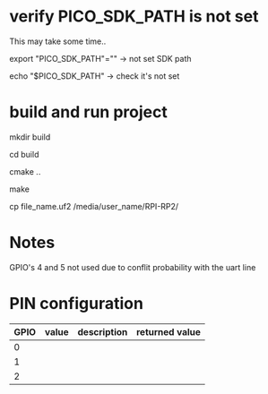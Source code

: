 # verify PICO_SDK_PATH is not set

This may take some time..

export "PICO_SDK_PATH"="" -> not set SDK path

echo "$PICO_SDK_PATH" -> check it's not set

# build and run project

mkdir build

cd build

cmake ..

make

cp file_name.uf2 /media/user_name/RPI-RP2/


# Notes

GPIO's 4 and 5 not used due to conflit probability with the uart line


# PIN configuration

| GPIO | value | description |  returned value |
|----- |-------|-------------|-----------------|
|  0   |       |             |                 | 
|  1   |       |             |                 |
|  2   |       |             |                 |
